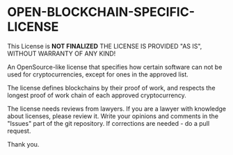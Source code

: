 # OPEN-BLOCKCHAIN-SPECIFIC-LICENSE

This License is **NOT FINALIZED**
THE LICENSE IS PROVIDED "AS IS", WITHOUT WARRANTY OF ANY KIND!

An OpenSource-like license that specifies how certain software can not be used for cryptocurrencies, except for ones in the approved list.

The license defines blockchains by their proof of work, and respects the longest proof of work chain of each approved cryptocurrency.

The license needs reviews from lawyers.
If you are a lawyer with knowledge about licenses, please review it.
Write your opinions and comments in the "Issues" part of the git repository.
If corrections are needed - do a pull request.

Thank you.
